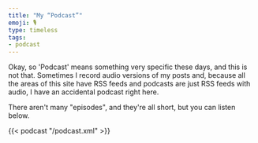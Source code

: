 ```yaml
---
title: "My “Podcast”"
emoji: 🎙️
type: timeless
tags:
- podcast
---
```

Okay, so 'Podcast' means something very specific these days, and this is not that. Sometimes I record audio versions of my posts and, because all the areas of this site have RSS feeds and podcasts are just RSS feeds with audio, I have an accidental podcast right here.

There aren't many "episodes", and they're all short, but you can listen below.

{{< podcast "/podcast.xml" >}}
